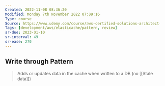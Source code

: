 ```yaml
---
Created: 2022-11-08 08:36:20
Modified: Monday 7th November 2022 07:09:16
Type: course
Source: https://www.udemy.com/course/aws-certified-solutions-architect-associate-saa-c01/?xref=E0Aed11STH4LPUQvCz0GJFABTmM=
Tags: [development/aws/elasticache/pattern, review]
sr-due: 2023-01-10
sr-interval: 49
sr-ease: 270
---
```


## Write through Pattern

> Adds or updates data in the cache when written to a DB (no [[Stale data]])